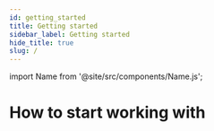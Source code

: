 ```yaml
---
id: getting_started
title: Getting started
sidebar_label: Getting started
hide_title: true
slug: /
---
```


import Name from '@site/src/components/Name.js';

# How to start working with <Name />
